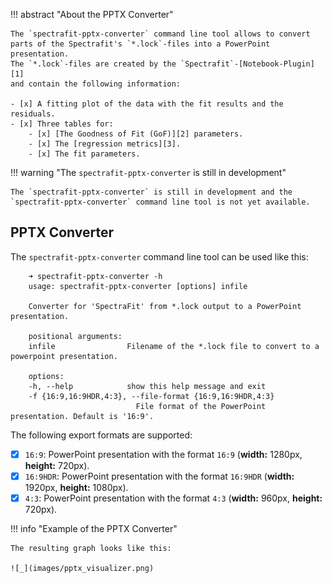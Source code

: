 !!! abstract "About the PPTX Converter"

    The `spectrafit-pptx-converter` command line tool allows to convert
    parts of the Spectrafit's `*.lock`-files into a PowerPoint presentation.
    The `*.lock`-files are created by the `Spectrafit`-[Notebook-Plugin][1]
    and contain the following information:

    - [x] A fitting plot of the data with the fit results and the residuals.
    - [x] Three tables for:
        - [x] [The Goodness of Fit (GoF)][2] parameters.
        - [x] The [regression metrics][3].
        - [x] The fit parameters.

!!! warning "The `spectrafit-pptx-converter` is still in development"

    The `spectrafit-pptx-converter` is still in development and the
    `spectrafit-pptx-converter` command line tool is not yet available.

## PPTX Converter

The `spectrafit-pptx-converter` command line tool can be used like this:

```shell
    ➜ spectrafit-pptx-converter -h
    usage: spectrafit-pptx-converter [options] infile

    Converter for 'SpectraFit' from *.lock output to a PowerPoint presentation.

    positional arguments:
    infile                Filename of the *.lock file to convert to a powerpoint presentation.

    options:
    -h, --help            show this help message and exit
    -f {16:9,16:9HDR,4:3}, --file-format {16:9,16:9HDR,4:3}
                            File format of the PowerPoint presentation. Default is '16:9'.
```

The following export formats are supported:

- [x] `16:9`: PowerPoint presentation with the format `16:9` (**width:** 1280px, **height:** 720px).
- [x] `16:9HDR`: PowerPoint presentation with the format `16:9HDR` (**width:** 1920px, **height:** 1080px).
- [x] `4:3`: PowerPoint presentation with the format `4:3` (**width:** 960px, **height:** 720px).

!!! info "Example of the PPTX Converter"

    The resulting graph looks like this:

    ![_](images/pptx_visualizer.png)

[1]: ../plugins/jupyter_interface
[2]: https://lmfit.github.io/lmfit-py/fitting.html#goodness-of-fit-statistics
[3]: https://scikit-learn.org/stable/modules/model_evaluation.html#common-cases-predefined-values
